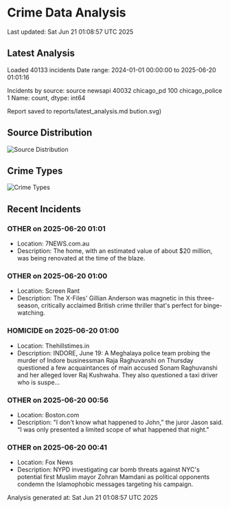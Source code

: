 # Crime Data Analysis
Last updated: Sat Jun 21 01:08:57 UTC 2025

## Latest Analysis

Loaded 40133 incidents
Date range: 2024-01-01 00:00:00 to 2025-06-20 01:01:16

Incidents by source:
source
newsapi           40032
chicago_pd          100
chicago_police        1
Name: count, dtype: int64

Report saved to reports/latest_analysis.md
bution.svg)

## Source Distribution
![Source Distribution](images/source_distribution.svg)

## Crime Types
![Crime Types](images/crime_types.svg)

## Recent Incidents

### OTHER on 2025-06-20 01:01
- Location: 7NEWS.com.au
- Description: The home, with an estimated value of about $20 million, was being renovated at the time of the blaze.


### OTHER on 2025-06-20 01:00
- Location: Screen Rant
- Description: The X-Files' Gillian Anderson was magnetic in this three-season, critically acclaimed British crime thriller that's perfect for binge-watching.


### HOMICIDE on 2025-06-20 01:00
- Location: Thehillstimes.in
- Description: INDORE, June 19: A Meghalaya police team probing the murder of Indore businessman Raja Raghuvanshi on Thursday questioned a few acquaintances of main accused Sonam Raghuvanshi and her alleged lover Raj Kushwaha. They also questioned a taxi driver who is suspe…


### OTHER on 2025-06-20 00:56
- Location: Boston.com
- Description: "I don't know what happened to John,” the juror Jason said. “I was only presented a limited scope of what happened that night."


### OTHER on 2025-06-20 00:41
- Location: Fox News
- Description: NYPD investigating car bomb threats against NYC's potential first Muslim mayor Zohran Mamdani as political opponents condemn the Islamophobic messages targeting his campaign.

Analysis generated at: Sat Jun 21 01:08:57 UTC 2025

